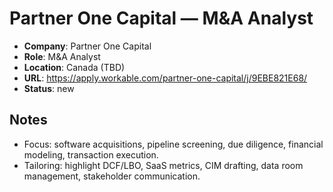 # Partner One Capital — M&A Analyst

- **Company**: Partner One Capital
- **Role**: M&A Analyst
- **Location**: Canada (TBD)
- **URL**: https://apply.workable.com/partner-one-capital/j/9EBE821E68/
- **Status**: new

## Notes
- Focus: software acquisitions, pipeline screening, due diligence, financial modeling, transaction execution.
- Tailoring: highlight DCF/LBO, SaaS metrics, CIM drafting, data room management, stakeholder communication.

